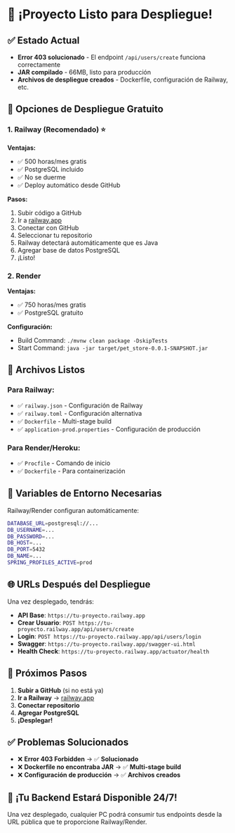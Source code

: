 # 🚀 ¡Proyecto Listo para Despliegue!

## ✅ Estado Actual
- **Error 403 solucionado** - El endpoint `/api/users/create` funciona correctamente
- **JAR compilado** - 66MB, listo para producción
- **Archivos de despliegue creados** - Dockerfile, configuración de Railway, etc.

## 🎯 Opciones de Despliegue Gratuito

### 1. Railway (Recomendado) ⭐
**Ventajas:**
- ✅ 500 horas/mes gratis
- ✅ PostgreSQL incluido
- ✅ No se duerme
- ✅ Deploy automático desde GitHub

**Pasos:**
1. Subir código a GitHub
2. Ir a [railway.app](https://railway.app)
3. Conectar con GitHub
4. Seleccionar tu repositorio
5. Railway detectará automáticamente que es Java
6. Agregar base de datos PostgreSQL
7. ¡Listo!

### 2. Render
**Ventajas:**
- ✅ 750 horas/mes gratis
- ✅ PostgreSQL gratuito

**Configuración:**
- Build Command: `./mvnw clean package -DskipTests`
- Start Command: `java -jar target/pet_store-0.0.1-SNAPSHOT.jar`

## 📁 Archivos Listos

### Para Railway:
- ✅ `railway.json` - Configuración de Railway
- ✅ `railway.toml` - Configuración alternativa
- ✅ `Dockerfile` - Multi-stage build
- ✅ `application-prod.properties` - Configuración de producción

### Para Render/Heroku:
- ✅ `Procfile` - Comando de inicio
- ✅ `Dockerfile` - Para containerización

## 🔧 Variables de Entorno Necesarias

Railway/Render configuran automáticamente:
```bash
DATABASE_URL=postgresql://...
DB_USERNAME=...
DB_PASSWORD=...
DB_HOST=...
DB_PORT=5432
DB_NAME=...
SPRING_PROFILES_ACTIVE=prod
```

## 🌐 URLs Después del Despliegue

Una vez desplegado, tendrás:
- **API Base**: `https://tu-proyecto.railway.app`
- **Crear Usuario**: `POST https://tu-proyecto.railway.app/api/users/create`
- **Login**: `POST https://tu-proyecto.railway.app/api/users/login`
- **Swagger**: `https://tu-proyecto.railway.app/swagger-ui.html`
- **Health Check**: `https://tu-proyecto.railway.app/actuator/health`

## 🚀 Próximos Pasos

1. **Subir a GitHub** (si no está ya)
2. **Ir a Railway** → [railway.app](https://railway.app)
3. **Conectar repositorio**
4. **Agregar PostgreSQL**
5. **¡Desplegar!**

## ✅ Problemas Solucionados

- ❌ **Error 403 Forbidden** → ✅ **Solucionado**
- ❌ **Dockerfile no encontraba JAR** → ✅ **Multi-stage build**
- ❌ **Configuración de producción** → ✅ **Archivos creados**

## 🎉 ¡Tu Backend Estará Disponible 24/7!

Una vez desplegado, cualquier PC podrá consumir tus endpoints desde la URL pública que te proporcione Railway/Render.
